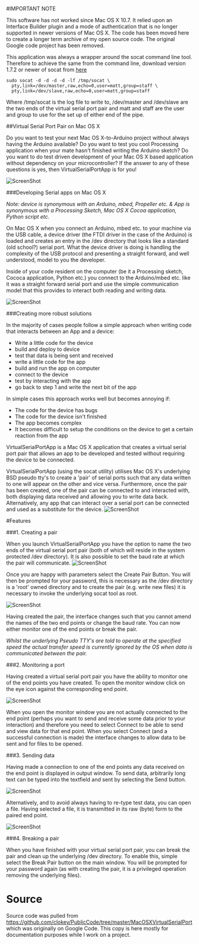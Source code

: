 #IMPORTANT NOTE

This software has not worked since Mac OS X 10.7. It relied upon an Interface Builder plugin and a mode of authentication that is no longer supported in newer versions of Mac OS X. The code has been moved here to create a longer term archive of my open source code. The original Google code project has been removed.

This application was always a wrapper around the socat command line tool. Therefore to achieve the same from the command line, download version 1.7.2 or newer of socat from [here](http://www.dest-unreach.org/)

    sudo socat -d -d -d -d -lf /tmp/socat \
      pty,link=/dev/master,raw,echo=0,user=matt,group=staff \
      pty,link=/dev/slave,raw,echo=0,user=matt,group=staff

Where /tmp/socat is the log file to write to, /dev/master and /dev/slave are the two ends of the virtual serial port pair and matt and staff are the user and group to use for the set up of either end of the pipe.


##Virtual Serial Port Pair on Mac OS X

Do you want to test your next Mac OS X-to-Arduino project without always having the Arduino available? Do you want to test you cool Processing application when your mate hasn't finished writing the Arduino sketch? Do you want to do test driven development of your Mac OS X based application without dependency on your microcontroller? If the answer to any of these questions is yes, then VirtualSerialPortApp is for you!

![ScreenShot](https://raw.github.com/bradfordcp/macosxvirtualserialport/master/Documentation/img/CreatePair.png)


###Developing Serial apps on Mac OS X

_Note: device is synonymous with an Arduino, mbed, Propeller etc. & App is synonymous with a Processing Sketch, Mac OS X Cocoa application, Python script etc._

On Mac OS X when you connect an Arduino, mbed etc. to your machine via the USB cable, a device driver (the FTDI driver in the case of the Arduino) is loaded and creates an entry in the /dev directory that looks like a standard (old school?) serial port. What the device driver is doing is handling the complexity of the USB protocol and presenting a straight forward, and well understood, model to you the developer.

Inside of your code resident on the computer (be it a Processing sketch, Cococa application, Python etc.) you connect to the Arduino/mbed etc. like it was a straight forward serial port and use the simple communication model that this provides to interact both reading and writing data.

![ScreenShot](https://raw.github.com/bradfordcp/macosxvirtualserialport/master/Documentation/img/VirtualSerialPortDocumentation.png)

###Creating more robust solutions

In the majority of cases people follow a simple approach when writing code that interacts between an App and a device:


  * Write a little code for the device
  * build and deploy to device
  * test that data is being sent and received
  * write a little code for the app
  * build and run the app on computer
  * connect to the device
  * test by interacting with the app
  * go back to step 1 and write the next bit of the app

In simple cases this approach works well but becomes annoying if:
  * The code for the device has bugs
  * The code for the device isn't finished
  * The app becomes complex
  * It becomes difficult to setup the conditions on the device to get a certain reaction from the app

VirtualSerialPortApp is a Mac OS X application that creates a virtual serial port pair that allows an app to be developed and tested without requiring the device to be connected.

VirtualSerialPortApp (using the socat utility) utilises Mac OS X's underlying BSD pseudo tty's to create a 'pair' of serial ports such that any data written to one will appear on the other and vice versa. Furthermore, once the pair has been created, one of the pair can be connected to and interacted with, both displaying data received and allowing you to write data back. Alternatively, any app that can interact over a serial port can be connected and used as a substitute for the device.
![ScreenShot](https://raw.github.com/bradfordcp/macosxvirtualserialport/master/Documentation/img/VSP-socat.png)


#Features

###1. Creating a pair

When you launch VirtualSerialPortApp you have the option to name the two ends of the virtual serial port pair (both of which will reside in the system protected /dev directory). It is also possible to set the baud rate at which the pair will communicate.
![ScreenShot](https://raw.github.com/bradfordcp/macosxvirtualserialport/master/Documentation/img/CreatePair.png)

Once you are happy with parameters select the Create Pair Button. You will then be prompted for your password, this is necessary as the /dev directory is a 'root' owned directory and to create the pair (e.g. write new files) it is necessary to invoke the underlying socat tool as root.

![ScreenShot](https://raw.github.com/bradfordcp/macosxvirtualserialport/master/Documentation/img/SecurityPrompt.png)

Having created the pair, the interface changes such that you cannot amend the names of the two end points or change the baud rate. You can now either monitor one of the end points or break the pair.

*Whilst the underlying Pseudo TTY's are told to operate at the specified speed the actual transfer speed is currently ignored by the OS when data is communicated between the pair.*

###2. Monitoring a port

Having created a virtual serial port pair you have the ability to monitor one of the end points you have created. To open the monitor window click on the eye icon against the corresponding end point.

![ScreenShot](https://raw.github.com/bradfordcp/macosxvirtualserialport/master/Documentation/img/MonitorMaster.png)

When you open the monitor window you are not actually connected to the end point (perhaps you want to send and receive some data prior to your interaction) and therefore you need to select Connect to be able to send and view data for that end point. When you select Connect (and a successful connection is made) the interface changes to allow data to be sent and for files to be opened.


###3. Sending data

Having made a connection to one of the end points any data received on the end point is displayed in output window. To send data, arbitrarily long text can be typed into the textfield and sent by selecting the Send button.

![ScreenShot](https://raw.github.com/bradfordcp/macosxvirtualserialport/master/Documentation/img/MonitorConnectedSend.png)

Alternatively, and to avoid always having to re-type test data, you can open a file. Having selected a file, it is transmitted in its raw (byte) form to the paired end point.

![ScreenShot](https://raw.github.com/bradfordcp/macosxvirtualserialport/master/Documentation/img/SendFile.png)

###4. Breaking a pair

When you have finished with your virtual serial port pair, you can break the pair and clean up the underlying /dev directory. To enable this, simple select the Break Pair button on the main window. You will be prompted for your password again (as with creating the pair, it is a privileged operation removing the underlying files).

# Source
Source code was pulled from https://github.com/clokey/PublicCode/tree/master/MacOSXVirtualSerialPort which was originally on Google Code. This copy is here mostly for documentation purposes while I work on a project.
